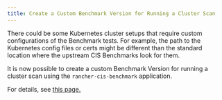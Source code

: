 ```yaml
---
title: Create a Custom Benchmark Version for Running a Cluster Scan
--- 
```


There could be some Kubernetes cluster setups that require custom configurations of the Benchmark tests. For example, the path to the Kubernetes config files or certs might be different than the standard location where the upstream CIS Benchmarks look for them.

It is now possible to create a custom Benchmark Version for running a cluster scan using the `rancher-cis-benchmark` application.

For details, see [this page.](../../../explanations/integrations-in-rancher/cis-scans/custom-benchmark.md)